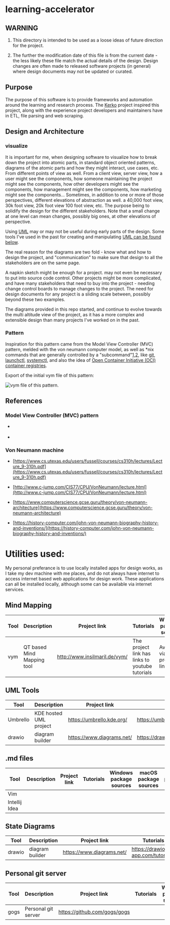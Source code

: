 # learning-accelerator

## WARNING

1. This directory is intended to be used as a loose ideas of future direction for the project.

2. The further the modification date of this file is from the current date - the less likely these file match the actual details of the design.  Design changes are often made to released software projects (in general) where design documents may not be updated or curated.

## Purpose

The purpose of this software is to provide frameworks and automation around the learning and research process.  The [Kerko](https://github.com/whiskyechobravo/kerko) project inspired this project, along with the experience project developers and maintainers have in ETL, file parsing and web scraping.

## Design and Architecture

### visualize

It is important for me, when designing software to visualize how to break down the project into atomic parts, in standard object oriented patterns, diagrams of the atomic parts and how they might interact, use cases, etc.  From different points of view as well.  From a client view, server view, how a user might see the components, how someone maintaining the project might see the components, how other developers might see the components, how management might see the components, how marketing might see the components... Sometimes, in addition to one or more of those perspectives, different elevations of abstraction as well.  a 40,000 foot view, 30k foot view, 20k foot view 100 foot view, etc.  The purpose being to solidify the design for the different stakeholders.  Note that a small change at one level can mean changes, possibly big ones, at other elevations of perspective.

Using [UML](https://www.uml.org/what-is-uml.htm) may or may not be useful during early parts of the design. Some tools I've used in the past for creating and manipulating [UML can be found below](#uml-tools).

The real reason for the diagrams are two fold - know what and how to design the project, and "communication" to make sure that design to all the stakeholders are on the same page.

A napkin sketch might be enough for a project.  may not even be necessary to put into source code control.  Other projects might be more complicated, and have many stakeholders that need to buy into the project - needing change control boards to manage changes to the project.  The need for design documents for any project is a sliding scale between, possibly beyond these two examples.

The diagrams provided in this repo started, and continue to evolve towards the multi altitude view of the project, as it has a more complex and extensible design than many projects I've worked on in the past.
### Pattern

Inspiration for this pattern came from the Model View Controller (MVC) pattern, melded with the von neumann computer model, as well as *nix commands that are generally controlled by a "subcommand"[1](https://en.wikipedia.org/wiki/Sub_Command),[2](https://en.wiktionary.org/wiki/subcommand),  like [git](https://git.github.io/htmldocs/git.html), [launchctl](https://ss64.com/osx/launchctl.html), [systemctl](https://www.commandlinux.com/man-page/man1/systemctl.1.html),  and also the idea of [Open Container Initiative (OCI)](https://opencontainers.org/) [container registries](https://searchcloudcomputing.techtarget.com/definition/container-registry).

Export of the initial vym file of this pattern: 

![vym file of this pattern](https://github.com/clockworksspheres/learning-and-reseasrch-accelerator/blob/main/design/learningNresearchAccelleratorRegistry_2021-06-19_2039.png).


## References

### Model View Controller (MVC) pattern

* []()

* []()


### Von Neumann machine 

* [https://www.cs.utexas.edu/users/fussell/courses/cs310h/lectures/Lecture_9-310h.pdf](https://www.cs.utexas.edu/users/fussell/courses/cs310h/lectures/Lecture_9-310h.pdf)

* [http://www.c-jump.com/CIS77/CPU/VonNeumann/lecture.html](http://www.c-jump.com/CIS77/CPU/VonNeumann/lecture.html)

* [https://www.computerscience.gcse.guru/theory/von-neumann-architecture](https://www.computerscience.gcse.guru/theory/von-neumann-architecture)

* [https://history-computer.com/john-von-neumann-biography-history-and-inventions/](https://history-computer.com/john-von-neumann-biography-history-and-inventions/)

# Utilities used:

My personal preferance is to use locally installed apps for design works, as I take my dev machine with me places, and do not always have internet to access internet based web applications for design work.  These applications can all be installed locally, although some can be available via internet services.

## Mind Mapping

| Tool | Description | Project link | Tutorials | Windows package sources | macOS package sources | Linux package sources | Source code Repository |
----- | ----- | ----- | ----- | ----- | ----- | ----- | -----
| vym | QT based Mind Mapping tool | http://www.insilmaril.de/vym/ | The project link has links to youtube tutorials | Available via project link | Available via Project Link | Available via project link | Available via project link |

## UML Tools

| Tool | Description | Project link | Tutorials | Windows package sources | macOS package sources | Linux package sources | Source code Repository |
----- | ----- | ----- | ----- | ----- | ----- | ----- | -----
| Umbrello  | KDE hosted UML project | https://umbrello.kde.org/  | https://umbrello.kde.org/documentation.php  | https://community.chocolatey.org/packages/umbrello | https://invent.kde.org/packaging/homebrew-kdebrew | https://snapcraft.io/umbrello | https://github.com/KDE/umbrello |
| drawio | diagram builder | https://www.diagrams.net/ | https://drawio-app.com/tutorials/ | https://community.chocolatey.org/packages/drawio | https://formulae.brew.sh/cask/drawio | https://snapcraft.io/drawio | https://github.com/jgraph/drawio-desktop |

## .md files

| Tool | Description | Project link | Tutorials | Windows package sources | macOS package sources | Linux package sources |
----- | ----- | ----- | ----- | ----- | ----- | -----
| Vim  |  |  | 
| Intellij Idea |  |  |  |

## State Diagrams

| Tool | Description | Project link | Tutorials | Windows package sources | macOS package sources | Linux package sources |
----- | ----- | ----- | ----- | ----- | ----- | -----
| drawio | diagram builder | https://www.diagrams.net/ | https://drawio-app.com/tutorials/ | https://community.chocolatey.org/packages/drawio | https://formulae.brew.sh/cask/drawio | https://snapcraft.io/drawio | https://github.com/jgraph/drawio-desktop |

## Personal git server

| Tool | Description | Project link | Tutorials | Windows package sources | macOS package sources | Linux package sources |
----- | ----- | ----- | ----- | ----- | ----- | -----
| gogs | Personal git server | https://github.com/gogs/gogs | | | |

## 


 
 
